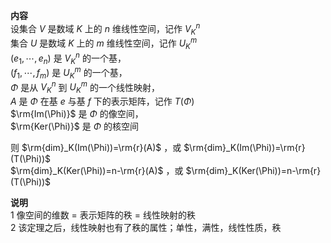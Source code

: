 **内容**  
设集合 $V$ 是数域 $K$ 上的 $n$ 维线性空间，记作 $V_K^n$  
集合 $U$ 是数域 $K$ 上的 $m$ 维线性空间，记作 $U_K^m$  
 $(e_1,\cdots,e_n)$ 是 $V_K^n$ 的一个基，  
 $(f_1,\cdots,f_m)$ 是 $U_K^m$ 的一个基，  
 $\Phi$ 是从 $V_K^n$ 到 $U_K^m$ 的一个线性映射，  
 $A$ 是 $\Phi$ 在基 $e$ 与基 $f$ 下的表示矩阵，记作 $T(\Phi)$  
 $\rm{Im(\Phi)}$ 是 $\Phi$ 的像空间，  
 $\rm{Ker(\Phi)}$ 是 $\Phi$ 的核空间  
  
则 $\rm{dim}_K(Im(\Phi))=\rm{r}(A)$ ，或 $\rm{dim}_K(Im(\Phi))=\rm{r}(T(\Phi))$  
 $\rm{dim}_K(Ker(\Phi))=n-\rm{r}(A)$ ，或 $\rm{dim}_K(Ker(\Phi))=n-\rm{r}(T(\Phi))$  
  
**说明**  
1 像空间的维数 $=$ 表示矩阵的秩 $=$ 线性映射的秩  
2 该定理之后，线性映射也有了秩的属性；单性，满性，线性性质，秩  
